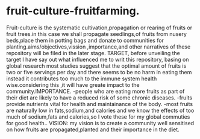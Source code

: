 # fruit-culture-fruitfarming.
Fruit-culture is the systematic cultivation,propagation or rearing of fruits or fruit trees.in this case we shall propagate seedlings,of fruits from nusery beds,place them in potting bags and donate to communities for planting.aims/objectives,vission ,importance,and other narratives of these repository will be filed in the later stage.
TARGET,   before unveiling the target I have say out what influenced me to writ this repository, basing on global research most studies suggest that the optimal amount of fruits is two or five servings per day and there seems to be no harm in eating them instead it contributes too much to the immune system health wise.considering this ,it will have greate impact to the community.IMPORTANCE.   -people who are eating more fruits as part of their diet are likely to have a reduced risk of some chronic diseases.  -fruits provide nutrients vital for health and maintainance of the body.  -most fruits are naturally low in fats,sodium,and calories and we know the effects of too much of sodium,fats and calories,so I vote these for my global commuties for good health..
VISION:   my vision is to create a community well sensitised on how fruits are propagated,planted and their importance in the diet.
